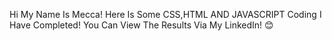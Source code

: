 Hi My Name Is Mecca!
Here Is Some CSS,HTML AND JAVASCRIPT Coding I Have Completed!
You Can View The Results Via My LinkedIn! 😊
